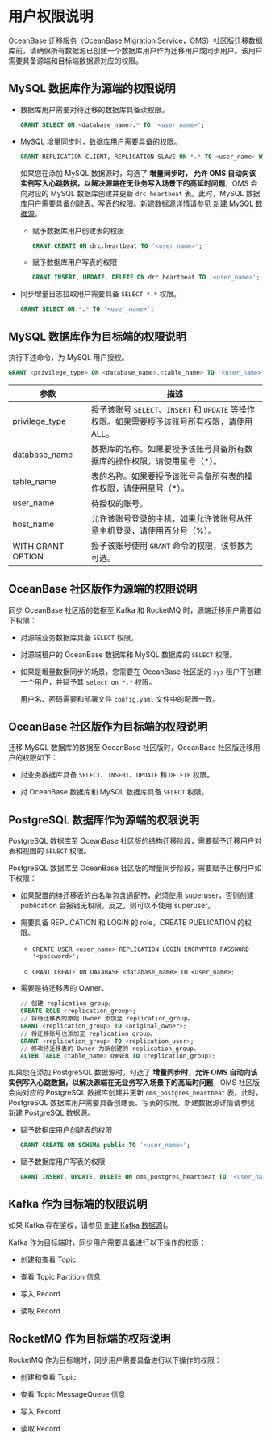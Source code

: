 # 用户权限说明

OceanBase 迁移服务（OceanBase Migration Service，OMS）社区版迁移数据库前，请确保所有数据源已创建一个数据库用户作为迁移用户或同步用户。该用户需要具备源端和目标端数据源对应的权限。

## MySQL 数据库作为源端的权限说明

* 数据库用户需要对待迁移的数据库具备读权限。

  ```sql
  GRANT SELECT ON <database_name>.* TO '<user_name>';
  ```

* MySQL 增量同步时，数据库用户需要具备的权限。

  ```sql
  GRANT REPLICATION CLIENT, REPLICATION SLAVE ON *.* TO <user_name> WITH GRANT OPTION;
  ```

  如果您在添加 MySQL 数据源时，勾选了 **增量同步时， 允许 OMS 自动向该实例写入心跳数据，以解决源端在无业务写入场景下的高延时问题**，OMS 会向对应的 MySQL 数据库创建并更新 `drc.heartbeat` 表。此时，MySQL 数据库用户需要具备创建表、写表的权限。新建数据源详情请参见 [新建 MySQL 数据源](../8.create-and-manage-data-sources/1.create-a-data-source/2.create-a-mysql-data-source.md)。

  * 赋予数据库用户创建表的权限

      ```sql
      GRANT CREATE ON drc.heartbeat TO '<user_name>';
      ```

  * 赋予数据库用户写表的权限

      ```sql
      GRANT INSERT, UPDATE, DELETE ON drc.heartbeat TO '<user_name>';
      ```

* 同步增量日志拉取用户需要具备 `SELECT *.*` 权限。

  ```sql
  GRANT SELECT ON *.* TO '<user_name>';
  ```

## MySQL 数据库作为目标端的权限说明

执行下述命令，为 MySQL 用户授权。

```sql
GRANT <privilege_type> ON <database_name>.<table_name> TO '<user_name>'@'<host_name>' [WITH GRANT OPTION];
```

|        参数         |                               描述                                |
|-------------------|--------------------------------|
| privilege_type    | 授予该账号 `SELECT`、`INSERT` 和 `UPDATE` 等操作权限。如果需要授予该账号所有权限，请使用 ALL。 |
| database_name     | 数据库的名称。如果要授予该账号具备所有数据库的操作权限，请使用星号（\*）。                          |
| table_name        | 表的名称。如果要授予该账号具备所有表的操作权限，请使用星号（\*）。                              |
| user_name         | 待授权的账号。                                                         |
| host_name         | 允许该账号登录的主机，如果允许该账号从任意主机登录，请使用百分号（%）。                            |
| WITH GRANT OPTION | 授予该账号使用 `GRANT` 命令的权限，该参数为可选。                                   |

## OceanBase 社区版作为源端的权限说明

同步 OceanBase 社区版的数据至 Kafka 和 RocketMQ 时，源端迁移用户需要如下权限：

* 对源端业务数据库具备 `SELECT` 权限。

* 对源端租户的 OceanBase 数据库和 MySQL 数据库的 `SELECT` 权限。

* 如果是增量数据同步的场景，您需要在 OceanBase 社区版的 `sys` 租户下创建一个用户，并赋予其 `select on *.*` 权限。

  用户名、密码需要和部署文件 `config.yaml` 文件中的配置一致。

## OceanBase 社区版作为目标端的权限说明

迁移 MySQL 数据库的数据至 OceanBase 社区版时，OceanBase 社区版迁移用户的权限如下：

* 对业务数据库具备 `SELECT`、`INSERT`、`UPDATE` 和 `DELETE` 权限。
  
* 对 OceanBase 数据库和 MySQL 数据库具备 `SELECT` 权限。

## PostgreSQL 数据库作为源端的权限说明

PostgreSQL 数据库至 OceanBase 社区版的结构迁移阶段，需要赋予迁移用户对表和视图的 `SELECT` 权限。

PostgreSQL 数据库至 OceanBase 社区版的增量同步阶段，需要赋予迁移用户如下权限：

* 如果配置的待迁移表的白名单包含通配符，必须使用 superuser，否则创建 publication 会报错无权限。反之，则可以不使用 superuser。

* 需要具备 REPLICATION 和 LOGIN 的 role，CREATE PUBLICATION 的权限。

  * `CREATE USER <user_name> REPLICATION LOGIN ENCRYPTED PASSWORD '<password>';`

  * `GRANT CREATE ON DATABASE <database_name> TO <user_name>;`

* 需要是待迁移表的 Owner。

   ```sql
   // 创建 replication_group。
   CREATE ROLE <replication_group>;  
   // 将待迁移表的原始 Owner 添加至 replication_group。
   GRANT <replication_group> TO <original_owner>; 
   // 将迁移账号也添加至 replication_group。
   GRANT <replication_group> TO <replication_user>; 
   // 修改待迁移表的 Owner 为新创建的 replication_group。
   ALTER TABLE <table_name> OWNER TO <replication_group>; 
  ```

如果您在添加 PostgreSQL 数据源时，勾选了 **增量同步时，允许 OMS 自动向该实例写入心跳数据，以解决源端在无业务写入场景下的高延时问题**，OMS 社区版会向对应的 PostgreSQL 数据库创建并更新 `oms_postgres_heartbeat` 表。此时，PostgreSQL 数据库用户需要具备创建表、写表的权限。新建数据源详情请参见 [新建 PostgreSQL 数据源](../8.create-and-manage-data-sources/1.create-a-data-source/9.create-a-pg-data-source.md)。

* 赋予数据库用户创建表的权限

   ```sql
   GRANT CREATE ON SCHEMA public TO '<user_name>';
   ```

* 赋予数据库用户写表的权限

   ```sql
   GRANT INSERT, UPDATE, DELETE ON oms_postgres_heartbeat TO '<user_name>';
   ```

## Kafka 作为目标端的权限说明

如果 Kafka 存在鉴权，请参见 [新建 Kafka 数据源](../8.create-and-manage-data-sources/1.create-a-data-source/5.create-a-kafka-data-source.md)(。

Kafka 作为目标端时，同步用户需要具备进行以下操作的权限：

* 创建和查看 Topic

* 查看 Topic Partition 信息

* 写入 Record

* 读取 Record

## RocketMQ 作为目标端的权限说明

RocketMQ 作为目标端时，同步用户需要具备进行以下操作的权限：

* 创建和查看 Topic

* 查看 Topic MessageQueue 信息

* 写入 Record

* 读取 Record
